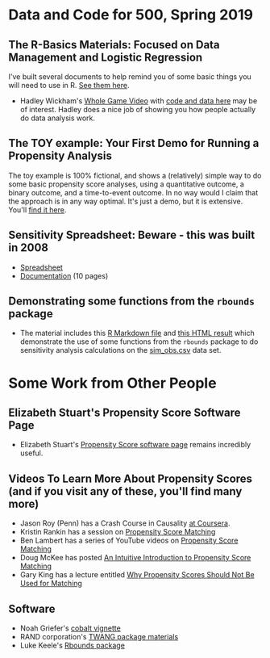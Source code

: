 # Data and Code for 500, Spring 2019

## The R-Basics Materials: Focused on Data Management and Logistic Regression

I've built several documents to help remind you of some basic things you will need to use in R. [See them here](https://github.com/THOMASELOVE/2019-500/tree/master/data-and-code/r-basics).

- Hadley Wickham's [Whole Game Video](https://youtu.be/go5Au01Jrvs) with [code and data here](https://github.com/hadley/building-permits) may be of interest. Hadley does a nice job of showing you how people actually do data analysis work.

## The TOY example: Your First Demo for Running a Propensity Analysis

The toy example is 100% fictional, and shows a (relatively) simple way to do some basic propensity score analyses, using a quantitative outcome, a binary outcome, and a time-to-event outcome. In no way would I claim that the approach is in any way optimal. It's just a demo, but it is extensive. You'll [find it here](https://github.com/THOMASELOVE/2019-500/tree/master/data-and-code/toy_example). 

## Sensitivity Spreadsheet: Beware - this was built in 2008

- [Spreadsheet](https://github.com/THOMASELOVE/2019-500/blob/master/data-and-code/sensitivityspreadsheet_2008.xls) 
- [Documentation](https://github.com/THOMASELOVE/2019-500/blob/master/data-and-code/sensitivitydocumentation_2008.pdf) (10 pages)

## Demonstrating some functions from the `rbounds` package

- The material includes this [R Markdown file](https://raw.githubusercontent.com/THOMASELOVE/2019-500/master/data-and-code/rbounds_demos.Rmd) and [this HTML result](http://htmlpreview.github.io/?https://github.com/THOMASELOVE/2019-500/blob/master/data-and-code/rbounds_demos.html) which demonstrate the use of some functions from the `rbounds` package to do sensitivity analysis calculations on the [sim_obs.csv](https://raw.githubusercontent.com/THOMASELOVE/2019-500/master/data-and-code/sim_obs.csv) data set.

# Some Work from Other People

## Elizabeth Stuart's Propensity Score Software Page

- Elizabeth Stuart's [Propensity Score software page](http://www.biostat.jhsph.edu/~estuart/propensityscoresoftware.html) remains incredibly useful.

## Videos To Learn More About Propensity Scores (and if you visit any of these, you'll find many more)

- Jason Roy (Penn) has a Crash Course in Causality [at Coursera](https://www.coursera.org/learn/crash-course-in-causality).
- Kristin Rankin has a session on [Propensity Score Matching](https://www.youtube.com/watch?v=6ZVIfW6_v1U)
- Ben Lambert has a series of YouTube videos on [Propensity Score Matching](https://www.youtube.com/watch?v=h0UU6trKR0E)
- Doug McKee has posted [An Intuitive Introduction to Propensity Score Matching](https://www.youtube.com/watch?v=ACVyPp1Fy6Y)
- Gary King has a lecture entitled [Why Propensity Scores Should Not Be Used for Matching](https://www.youtube.com/watch?v=rBv39pK1iEs)

## Software

- Noah Griefer's [cobalt vignette](https://cran.r-project.org/web/packages/cobalt/vignettes/cobalt_basic_use.html)
- RAND corporation's [TWANG package materials](https://cran.r-project.org/web/packages/twang/index.html)
- Luke Keele's [Rbounds package](http://www.personal.psu.edu/ljk20/rbounds.html)
